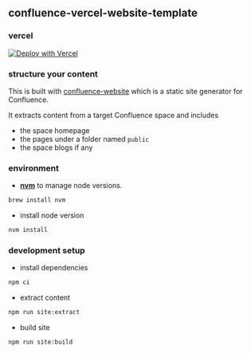 ## confluence-vercel-website-template

### vercel

[![Deploy with Vercel](https://vercel.com/button)](https://vercel.com/new/clone?repository-url=https://github.com/viqueen/confluence-vercel-website-template&env=CONFLUENCE_USERNAME,CONFLUENCE_API_TOKEN,CONFLUENCE_SITE_NAME,CONFLUENCE_SPACE_KEY)

### structure your content

This is built with [confluence-website](https://github.com/viqueen/confluence-website) which is a static site generator for Confluence.

It extracts content from a target Confluence space and includes

- the space homepage
- the pages under a folder named `public`
- the space blogs if any

### environment

- **[nvm](https://github.com/nvm-sh/nvm)** to manage node versions.

```bash
brew install nvm
```

- install node version

```bash
nvm install
```

### development setup

- install dependencies

```bash
npm ci
```

- extract content

```bash
npm run site:extract
```

- build site

```bash
npm run site:build
```